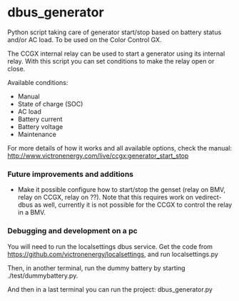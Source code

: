 dbus_generator
==============

Python script taking care of generator start/stop based on battery status and/or AC load. To be used on the Color Control GX.

The CCGX internal relay can be used to start a generator using its internal relay. With this script you can set conditions to make the relay open or close.

Available conditions: 
- Manual
- State of charge (SOC)
- AC load
- Battery current
- Battery voltage
- Maintenance


For more details of how it works and all available options, check the manual: http://www.victronenergy.com/live/ccgx:generator_start_stop

### Future improvements and additions
- Make it possible configure how to start/stop the genset (relay on BMV, relay on CCGX, relay on ??). Note that this requires work on vedirect-dbus as well, currently it is not possible for the CCGX to control the relay in a BMV.

### Debugging and development on a pc
You will need to run the localsettings dbus service. Get the code from https://github.com/victronenergy/localsettings, and run localsettings.py

Then, in another terminal, run the dummy battery by starting ./test/dummybattery.py.

And then in a last terminal you can run the project: dbus_generator.py

